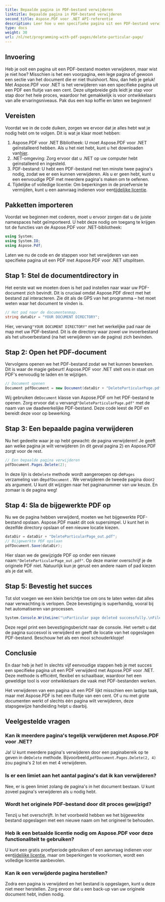 ```yaml
---
title: Bepaalde pagina in PDF-bestand verwijderen
linktitle: Bepaalde pagina in PDF-bestand verwijderen
second_title: Aspose.PDF voor .NET API-referentie
description: Leer hoe u een specifieke pagina uit een PDF-bestand verwijdert met Aspose.PDF voor .NET met deze stapsgewijze handleiding.
type: docs
weight: 30
url: /nl/net/programming-with-pdf-pages/delete-particular-page/
---
```

## Invoering

Heb je ooit een pagina uit een PDF-bestand moeten verwijderen, maar wist je niet hoe? Misschien is het een voorpagina, een lege pagina of gewoon een sectie van het document die er niet thuishoort. Nou, dan heb je geluk! Met Aspose.PDF voor .NET is het verwijderen van een specifieke pagina uit een PDF een fluitje van een cent. Deze uitgebreide gids leidt je stap voor stap door het hele proces, waardoor het gemakkelijk is voor ontwikkelaars van alle ervaringsniveaus. Pak dus een kop koffie en laten we beginnen!

## Vereisten

Voordat we in de code duiken, zorgen we ervoor dat je alles hebt wat je nodig hebt om te volgen. Dit is wat je klaar moet hebben:

1. Aspose.PDF voor .NET Bibliotheek: U moet Aspose.PDF voor .NET geïnstalleerd hebben. Als u het niet hebt, kunt u het downloaden van[hier](https://releases.aspose.com/pdf/net/).
2. .NET-omgeving: Zorg ervoor dat u .NET op uw computer hebt geïnstalleerd en ingesteld.
3. PDF-bestand: U hebt een PDF-bestand met ten minste twee pagina's nodig, zodat we er een kunnen verwijderen. Als u er geen hebt, kunt u een eenvoudige PDF met meerdere pagina's maken om te oefenen.
4.  Tijdelijke of volledige licentie: Om beperkingen in de proefversie te vermijden, kunt u een aanvraag indienen voor een[tijdelijke licentie](https://purchase.aspose.com/temporary-license/).

## Pakketten importeren

Voordat we beginnen met coderen, moet u ervoor zorgen dat u de juiste namespaces hebt geïmporteerd. U hebt deze nodig om toegang te krijgen tot de functies van de Aspose.PDF voor .NET-bibliotheek:

```csharp
using System;
using System.IO;
using Aspose.Pdf;
```

Laten we nu de code en de stappen voor het verwijderen van een specifieke pagina uit een PDF met Aspose.PDF voor .NET uitsplitsen.

## Stap 1: Stel de documentdirectory in

Het eerste wat we moeten doen is het pad instellen naar waar uw PDF-document zich bevindt. Dit is cruciaal omdat Aspose.PDF direct met het bestand zal interacteren. Zie dit als de GPS van het programma – het moet weten waar het document te vinden is.

```csharp
// Het pad naar de documentenmap.
string dataDir = "YOUR DOCUMENT DIRECTORY";
```

 Hier, vervang`"YOUR DOCUMENT DIRECTORY"` met het werkelijke pad naar de map met uw PDF-bestand. Dit is de directory waar zowel uw invoerbestand als het uitvoerbestand (na het verwijderen van de pagina) zich bevinden.

## Stap 2: Open het PDF-document

Vervolgens openen we het PDF-bestand zodat we het kunnen bewerken. Dit is waar de magie gebeurt! Aspose.PDF voor .NET stelt ons in staat om PDF's eenvoudig te laden en te wijzigen.

```csharp
// Document openen
Document pdfDocument = new Document(dataDir + "DeleteParticularPage.pdf");
```


 Wij gebruiken de`Document` klasse van Aspose.PDF om het PDF-bestand te openen. Zorg ervoor dat u vervangt`"DeleteParticularPage.pdf"` met de naam van uw daadwerkelijke PDF-bestand. Deze code leest de PDF en bereidt deze voor op bewerking.

## Stap 3: Een bepaalde pagina verwijderen

Nu het gedeelte waar je op hebt gewacht: de pagina verwijderen! Je geeft aan welke pagina je wilt verwijderen (in dit geval pagina 2) en Aspose.PDF zorgt voor de rest.

```csharp
// Een bepaalde pagina verwijderen
pdfDocument.Pages.Delete(2);
```


In deze lijn is de`Delete` methode wordt aangeroepen op de`Pages` verzameling van de`pdfDocument` . We verwijderen de tweede pagina door`2` als argument. U kunt dit wijzigen naar het paginanummer van uw keuze. En zomaar is de pagina weg!

## Stap 4: Sla de bijgewerkte PDF op

Nu we de pagina hebben verwijderd, moeten we het bijgewerkte PDF-bestand opslaan. Aspose.PDF maakt dit ook supersimpel. U kunt het in dezelfde directory opslaan of een nieuwe locatie kiezen.

```csharp
dataDir = dataDir + "DeleteParticularPage_out.pdf";
// Bijgewerkte PDF opslaan
pdfDocument.Save(dataDir);
```


 Hier slaan we de gewijzigde PDF op onder een nieuwe naam:`"DeleteParticularPage_out.pdf"`. Op deze manier overschrijf je de originele PDF niet. Natuurlijk kun je gerust een andere naam of pad kiezen als je dat wilt.

## Stap 5: Bevestig het succes

Tot slot voegen we een klein berichtje toe om ons te laten weten dat alles naar verwachting is verlopen. Deze bevestiging is superhandig, vooral bij het automatiseren van processen.

```csharp
System.Console.WriteLine("\nParticular page deleted successfully.\nFile saved at " + dataDir);
```


Deze regel print een bevestigingsbericht naar de console. Het vertelt u dat de pagina succesvol is verwijderd en geeft de locatie van het opgeslagen PDF-bestand. Beschouw het als een mooi schouderklopje!

## Conclusie

En daar heb je het! In slechts vijf eenvoudige stappen heb je met succes een specifieke pagina uit een PDF verwijderd met Aspose.PDF voor .NET. Deze methode is efficiënt, flexibel en schaalbaar, waardoor het een geweldige tool is voor ontwikkelaars die vaak met PDF-bestanden werken.

Het verwijderen van een pagina uit een PDF lijkt misschien een lastige taak, maar met Aspose.PDF is het een fluitje van een cent. Of u nu met grote documenten werkt of slechts één pagina wilt verwijderen, deze stapsgewijze handleiding helpt u daarbij.

## Veelgestelde vragen

### Kan ik meerdere pagina's tegelijk verwijderen met Aspose.PDF voor .NET?
 Ja! U kunt meerdere pagina's verwijderen door een paginabereik op te geven in de`Delete` methode. Bijvoorbeeld,`pdfDocument.Pages.Delete(2, 4)` zou pagina's 2 tot en met 4 verwijderen.

### Is er een limiet aan het aantal pagina's dat ik kan verwijderen?
Nee, er is geen limiet zolang de pagina's in het document bestaan. U kunt zoveel pagina's verwijderen als u nodig hebt.

### Wordt het originele PDF-bestand door dit proces gewijzigd?
Tenzij u het overschrijft. In het voorbeeld hebben we het bijgewerkte bestand opgeslagen met een nieuwe naam om het origineel te behouden.

### Heb ik een betaalde licentie nodig om Aspose.PDF voor deze functionaliteit te gebruiken?
 U kunt een gratis proefperiode gebruiken of een aanvraag indienen voor een[tijdelijke licentie](https://purchase.aspose.com/temporary-license/), maar om beperkingen te voorkomen, wordt een volledige licentie aanbevolen.

### Kan ik een verwijderde pagina herstellen?
Zodra een pagina is verwijderd en het bestand is opgeslagen, kunt u deze niet meer herstellen. Zorg ervoor dat u een back-up van uw originele document hebt, indien nodig.
